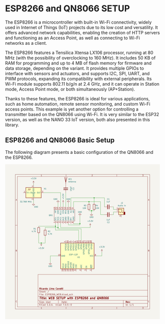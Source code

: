 # ESP8266 and QN8066 SETUP

The ESP8266 is a microcontroller with built-in Wi-Fi connectivity, widely used in Internet of Things (IoT) projects due to its low cost and versatility. It offers advanced network capabilities, enabling the creation of HTTP servers and functioning as an Access Point, as well as connecting to Wi-Fi networks as a client.

The ESP8266 features a Tensilica Xtensa LX106 processor, running at 80 MHz (with the possibility of overclocking to 160 MHz). It includes 50 KB of RAM for programming and up to 4 MB of flash memory for firmware and data storage, depending on the variant. It provides multiple GPIOs to interface with sensors and actuators, and supports I2C, SPI, UART, and PWM protocols, expanding its compatibility with external peripherals. Its Wi-Fi module supports 802.11 b/g/n at 2.4 GHz, and it can operate in Station mode, Access Point mode, or both simultaneously (AP+Station).

Thanks to these features, the ESP8266 is ideal for various applications, such as home automation, remote sensor monitoring, and custom Wi-Fi access points. This example is yet another option for controlling a transmitter based on the QN8066 using Wi-Fi. It is very similar to the ESP32 version, as well as the NANO 33 IoT version, both also presented in this library.


## ESP8266 and QN8066 Basic Setup

The following diagram presents a basic configuration of the QN8066 and the ESP8266.

![ESP8266 and QN8066 Basic Setup](./schematic_esp8266_qn8066.jpg)


